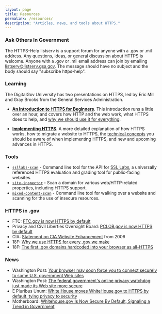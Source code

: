```yaml
---
layout: page
title: Resources
permalink: /resources/
description: "Articles, news, and tools about HTTPS."
---
```


### Ask Others In Government

The HTTPS-Help listserv is a support forum for anyone with a .gov or .mil address.  Any questions, ideas, or general discussion about HTTPS is welcome.  Anyone with a .gov or .mil email address can join by emailing listserv@listserv.gsa.gov. The message should have no subject and the body should say "subscribe https-help".

### Learning

The DigitalGov University has two presentations on HTTPS, led by Eric Mill and Gray Brooks from the General Services Administration.

* **[An Introduction to HTTPS for Beginners](https://www.youtube.com/watch?v=d2GmcPYWm5k)**. This introduction runs a little over an hour, and covers how HTTP and the web work, what HTTPS does to help, and [why we should use it for everything](/everything/).

* **[Implementing HTTPS](https://www.youtube.com/watch?v=rnM2qAfEG-M)**. A more detailed explanation of how HTTPS works, how to migrate a website to HTTPS, the [technical concepts](/technical-guidelines/) you should be aware of when implementing HTTPS, and new and upcoming advances in HTTPS.

### Tools

* [`ssllabs-scan`](https://github.com/ssllabs/ssllabs-scan) - Command line tool for the API for [SSL Labs](https://www.ssllabs.com/ssltest/), a universally referenced HTTPS evaluation and grading tool for public-facing websites.
* [`site-inspector`](https://github.com/benbalter/site-inspector) - Scan a domain for various web/HTTP-related properties, including HTTPS support.
* [`mixed-content-scan`](https://github.com/bramus/mixed-content-scan) - Command line tool for walking over a website and scanning for the use of insecure resources.

### HTTPS in .gov

* FTC: [FTC.gov is now HTTPS by default](https://www.ftc.gov/news-events/blogs/techftc/2015/03/ftcgov-now-https-default)
* Privacy and Civil Liberties Oversight Board: [PCLOB.gov is now HTTPS by default](https://www.pclob.gov/newsroom/20150318.html)
* CIA: [Statement on CIA Website Enhancement](https://www.cia.gov/news-information/press-releases-statements/press-release-archive-2006/statement-on-cia-website-enhancement.html) from 2006
* 18F: [Why we use HTTPS for every .gov we make](https://18f.gsa.gov/2014/11/13/why-we-use-https-in-every-gov-website-we-make/)
* 18F: [The first .gov domains hardcoded into your browser as all-HTTPS](https://18f.gsa.gov/2015/02/09/the-first-gov-domains-hardcoded-into-your-browser-as-all-https/)

### News

* Washington Post: [Your browser may soon force you to connect securely to some U.S. government Web sites](http://www.washingtonpost.com/blogs/the-switch/wp/2015/02/11/your-browser-may-soon-force-you-to-connect-securely-to-some-u-s-government-web-sites/)
* Washington Post: [The federal government's online privacy watchdog just made its Web site more secure](http://www.washingtonpost.com/blogs/the-switch/wp/2015/03/06/the-federal-governments-online-privacy-watchdog-just-made-its-web-site-more-secure/)
* E Pluribus Unum: [White House moves WhiteHouse.gov to HTTPS by default, tying privacy to security](http://e-pluribusunum.com/2015/03/11/white-house-moves-whitehouse-gov-to-https-by-default-tying-privacy-to-security/)
* Motherboard: [Whitehouse.gov Is Now Secure By Default, Signaling a Trend in Government](http://motherboard.vice.com/read/whitehouse-site-is-now-secure-by-default-signaling-a-trend-in-government)
